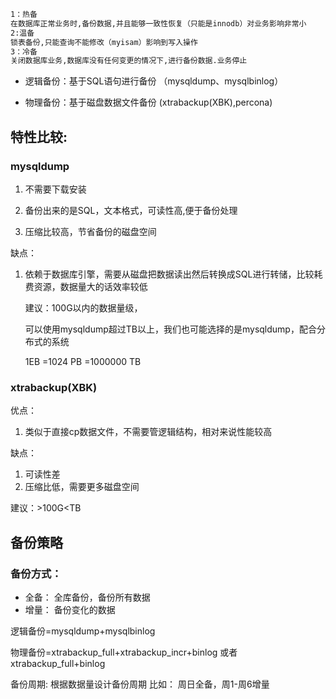 ```markdown
1：热备
在数据库正常业务时,备份数据,并且能够一致性恢复（只能是innodb）对业务影响非常小
2:温备
锁表备份,只能查询不能修改（myisam）影响到写入操作
3：冷备
关闭数据库业务,数据库没有任何变更的情况下,进行备份数据.业务停止
```



- 逻辑备份：基于SQL语句进行备份 （mysqldump、mysqlbinlog）

- 物理备份：基于磁盘数据文件备份   (xtrabackup(XBK),percona)



## 特性比较:

### mysqldump 

1. 不需要下载安装

2. 备份出来的是SQL，文本格式，可读性高,便于备份处理

3. 压缩比较高，节省备份的磁盘空间


缺点：

1. 依赖于数据库引擎，需要从磁盘把数据读出然后转换成SQL进行转储，比较耗费资源，数据量大的话效率较低

   建议：100G以内的数据量级，

   可以使用mysqldump超过TB以上，我们也可能选择的是mysqldump，配合分布式的系统

   1EB  =1024 PB =1000000 TB

### xtrabackup(XBK)

优点：

1. 类似于直接cp数据文件，不需要管逻辑结构，相对来说性能较高


缺点：

1. 可读性差
2. 压缩比低，需要更多磁盘空间


建议：>100G<TB

## 备份策略

### 备份方式：

- 全备：           全库备份，备份所有数据
- 增量：           备份变化的数据

逻辑备份=mysqldump+mysqlbinlog

物理备份=xtrabackup_full+xtrabackup_incr+binlog 或者 xtrabackup_full+binlog

备份周期:	根据数据量设计备份周期
比如：	周日全备，周1-周6增量

